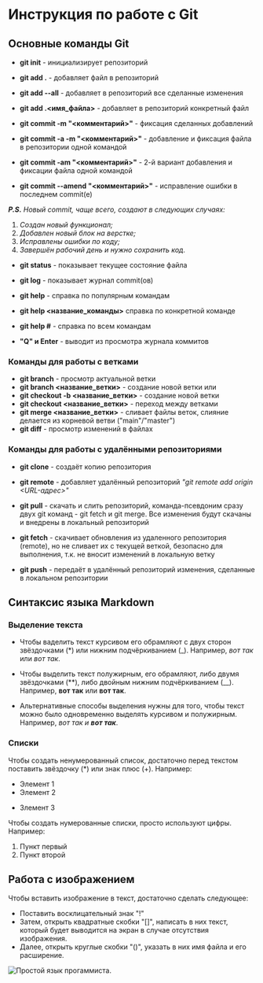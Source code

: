 # Инструкция по работе с Git
## Основные команды Git

* __git init__ - инициализирует репозиторий

* __git add .__ - добавляет файл в репозиторий
* __git add --all__ - добавляет в репозиторий все сделанные изменения
* __git add .\<имя_файла>__ - добавляет в репозиторий конкретный файл

* __git commit -m "<комментарий>"__ - фиксация сделанных добавлений
* __git commit -a -m "<комментарий>"__ - добавление и фиксация файла в репозитории одной командой
* __git commit -am "<комментарий>"__ - 2-й вариант добавления и фиксации файла одной командой
* __git commit --amend "<комментарий>"__ - исправление ошибки в последнем commit(e)

*__P.S.__ Новый commit, чаще всего, создают в следующих случаях:* 

1. _Создан новый функционал;_ 
2. _Добавлен новый блок на верстке;_ 
3. _Исправлены ошибки по коду;_ 
4. _Завершён рабочий день и нужно сохранить код._

* __git status__ - показывает текущее состояние файла
* __git log__ - показывает журнал commit(ов)
* __git help__ - справка по популярным командам
* __git help <название_команды>__ справка по конкретной команде
* __git help #__ - справка по всем командам

* __"Q" и Enter__ - выводит из просмотра журнала коммитов


### Команды для работы с ветками

+ __git branch__ - просмотр актуальной ветки
+ __git branch <название_ветки>__ - создание новой ветки
или
+ __git checkout -b <название_ветки>__ - создание новой ветки
+ __git checkout <название_ветки>__ - переход между ветками
+ __git merge <название_ветки>__ - сливает файлы веток, слияние делается из корневой ветви ("main"/"master")
+ __git diff__ - просмотр изменений в файлах

### Команды для работы с удалёнными репозиториями

* __git clone__ - создаёт копию репозитория
+ __git remote__ - добавляет удалённый репозиторий _"git remote add origin <URL-адрес>"_

* __git pull__ - скачать и слить репозиторий, команда-псевдоним сразу двух git команд - git fetch и git merge. Все изменения будут скачаны и внедрены в локальный репозиторий

+ __git fetch__ - скачивает обновления из удаленного репозитория (remote), но не сливает их с текущей веткой, безопасно для выполнения, т.к. не вносит изменений в локальную ветку

+ __git push__ - передаёт в удалённый репозиторий изменения, сделанные в локальном репозитории

## Синтаксис языка Markdown

### Выделение текста

* Чтобы ваделить текст курсивом его обрамляют с двух сторон звёздочками (*) или нижним подчёркиванием (_). Например, *вот так* или _вот так_.

* Чтобы выделить текст полужирным, его обрамляют, либо двумя звёздочками (**), либо двойным нижним подчёркиванием (__). Например, **вот так** или __вот так__.

* Альтернативные способы выделения нужны для того, чтобы текст можно было одновременно выделять курсивом и полужирным. Например, _вот так и **вот так**_.

### Списки

Чтобы создать ненумерованный список, достаточно перед текстом поставить звёздочку (*) или знак плюс (+). Например:
* Элемент 1
* Элемент 2
+ Злемент 3

Чтобы создать нумерованные списки, просто используют цифры. Например:
1. Пункт первый
2. Пункт второй

## Работа с изображением

Чтобы вставить изображение в текст, достаточно сделать следующее:
* Поставить восклицательный знак "!"
* Затем, открыть квадратные скобки "[]", написать в них текст, который будет выводится на экран в случае отсутствия изображения.
* Далее, открыть круглые скобки "()", указать в них имя файла и его расширение. 

![Простой язык прогаммиста.](programmer-1.jpg)